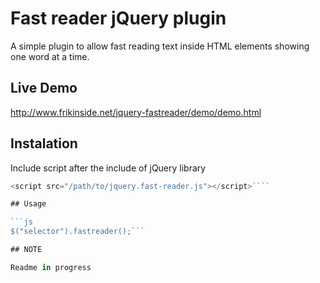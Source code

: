 # Fast reader jQuery plugin

A simple plugin to allow fast reading text inside HTML elements showing one word at a time.

## Live Demo

<http://www.frikinside.net/jquery-fastreader/demo/demo.html>

## Instalation

Include script after the include of jQuery library

```js
<script src="/path/to/jquery.fast-reader.js"></script>````

## Usage

```js
$("selector").fastreader();```

## NOTE

Readme in progress